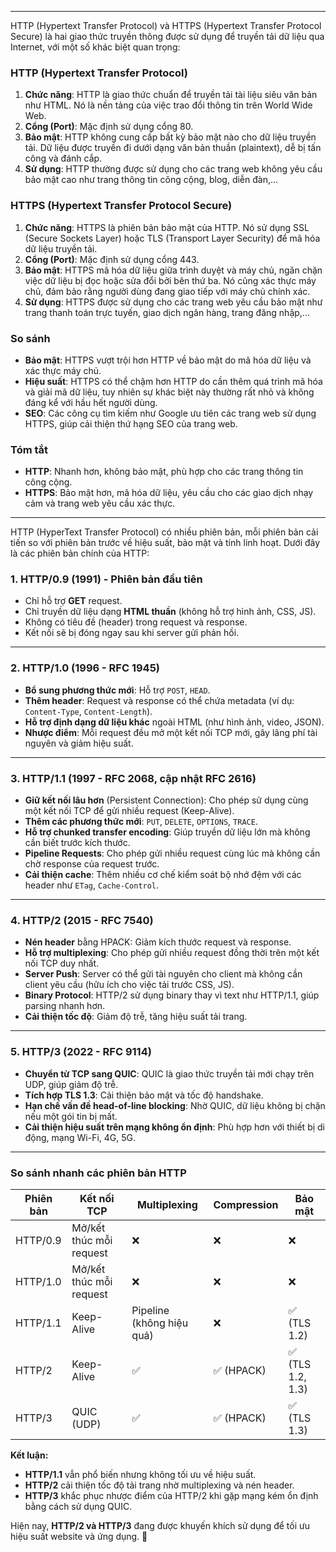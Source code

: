 
---
HTTP (Hypertext Transfer Protocol) và HTTPS (Hypertext Transfer Protocol Secure) là hai giao thức truyền thông được sử dụng để truyền tải dữ liệu qua Internet, với một số khác biệt quan trọng:

### HTTP (Hypertext Transfer Protocol)

1. **Chức năng**: HTTP là giao thức chuẩn để truyền tải tài liệu siêu văn bản như HTML. Nó là nền tảng của việc trao đổi thông tin trên World Wide Web.
2. **Cổng (Port)**: Mặc định sử dụng cổng 80.
3. **Bảo mật**: HTTP không cung cấp bất kỳ bảo mật nào cho dữ liệu truyền tải. Dữ liệu được truyền đi dưới dạng văn bản thuần (plaintext), dễ bị tấn công và đánh cắp.
4. **Sử dụng**: HTTP thường được sử dụng cho các trang web không yêu cầu bảo mật cao như trang thông tin công cộng, blog, diễn đàn,...

### HTTPS (Hypertext Transfer Protocol Secure)

1. **Chức năng**: HTTPS là phiên bản bảo mật của HTTP. Nó sử dụng SSL (Secure Sockets Layer) hoặc TLS (Transport Layer Security) để mã hóa dữ liệu truyền tải.
2. **Cổng (Port)**: Mặc định sử dụng cổng 443.
3. **Bảo mật**: HTTPS mã hóa dữ liệu giữa trình duyệt và máy chủ, ngăn chặn việc dữ liệu bị đọc hoặc sửa đổi bởi bên thứ ba. Nó cũng xác thực máy chủ, đảm bảo rằng người dùng đang giao tiếp với máy chủ chính xác.
4. **Sử dụng**: HTTPS được sử dụng cho các trang web yêu cầu bảo mật như trang thanh toán trực tuyến, giao dịch ngân hàng, trang đăng nhập,...

### So sánh

- **Bảo mật**: HTTPS vượt trội hơn HTTP về bảo mật do mã hóa dữ liệu và xác thực máy chủ.
- **Hiệu suất**: HTTPS có thể chậm hơn HTTP do cần thêm quá trình mã hóa và giải mã dữ liệu, tuy nhiên sự khác biệt này thường rất nhỏ và không đáng kể với hầu hết người dùng.
- **SEO**: Các công cụ tìm kiếm như Google ưu tiên các trang web sử dụng HTTPS, giúp cải thiện thứ hạng SEO của trang web.

### Tóm tắt

- **HTTP**: Nhanh hơn, không bảo mật, phù hợp cho các trang thông tin công cộng.
- **HTTPS**: Bảo mật hơn, mã hóa dữ liệu, yêu cầu cho các giao dịch nhạy cảm và trang web yêu cầu xác thực.

---
HTTP (HyperText Transfer Protocol) có nhiều phiên bản, mỗi phiên bản cải tiến so với phiên bản trước về hiệu suất, bảo mật và tính linh hoạt. Dưới đây là các phiên bản chính của HTTP:

### **1. HTTP/0.9 (1991) - Phiên bản đầu tiên**

- Chỉ hỗ trợ **GET** request.
- Chỉ truyền dữ liệu dạng **HTML thuần** (không hỗ trợ hình ảnh, CSS, JS).
- Không có tiêu đề (header) trong request và response.
- Kết nối sẽ bị đóng ngay sau khi server gửi phản hồi.

---

### **2. HTTP/1.0 (1996 - RFC 1945)**

- **Bổ sung phương thức mới**: Hỗ trợ `POST`, `HEAD`.
- **Thêm header**: Request và response có thể chứa metadata (ví dụ: `Content-Type`, `Content-Length`).
- **Hỗ trợ định dạng dữ liệu khác** ngoài HTML (như hình ảnh, video, JSON).
- **Nhược điểm**: Mỗi request đều mở một kết nối TCP mới, gây lãng phí tài nguyên và giảm hiệu suất.

---

### **3. HTTP/1.1 (1997 - RFC 2068, cập nhật RFC 2616)**

- **Giữ kết nối lâu hơn** (Persistent Connection): Cho phép sử dụng cùng một kết nối TCP để gửi nhiều request (Keep-Alive).
- **Thêm các phương thức mới**: `PUT`, `DELETE`, `OPTIONS`, `TRACE`.
- **Hỗ trợ chunked transfer encoding**: Giúp truyền dữ liệu lớn mà không cần biết trước kích thước.
- **Pipeline Requests**: Cho phép gửi nhiều request cùng lúc mà không cần chờ response của request trước.
- **Cải thiện cache**: Thêm nhiều cơ chế kiểm soát bộ nhớ đệm với các header như `ETag`, `Cache-Control`.

---

### **4. HTTP/2 (2015 - RFC 7540)**

- **Nén header** bằng HPACK: Giảm kích thước request và response.
- **Hỗ trợ multiplexing**: Cho phép gửi nhiều request đồng thời trên một kết nối TCP duy nhất.
- **Server Push**: Server có thể gửi tài nguyên cho client mà không cần client yêu cầu (hữu ích cho việc tải trước CSS, JS).
- **Binary Protocol**: HTTP/2 sử dụng binary thay vì text như HTTP/1.1, giúp parsing nhanh hơn.
- **Cải thiện tốc độ**: Giảm độ trễ, tăng hiệu suất tải trang.

---

### **5. HTTP/3 (2022 - RFC 9114)**

- **Chuyển từ TCP sang QUIC**: QUIC là giao thức truyền tải mới chạy trên UDP, giúp giảm độ trễ.
- **Tích hợp TLS 1.3**: Cải thiện bảo mật và tốc độ handshake.
- **Hạn chế vấn đề head-of-line blocking**: Nhờ QUIC, dữ liệu không bị chặn nếu một gói tin bị mất.
- **Cải thiện hiệu suất trên mạng không ổn định**: Phù hợp hơn với thiết bị di động, mạng Wi-Fi, 4G, 5G.

---

### **So sánh nhanh các phiên bản HTTP**

|**Phiên bản**|**Kết nối TCP**|**Multiplexing**|**Compression**|**Bảo mật**|
|---|---|---|---|---|
|HTTP/0.9|Mở/kết thúc mỗi request|❌|❌|❌|
|HTTP/1.0|Mở/kết thúc mỗi request|❌|❌|❌|
|HTTP/1.1|Keep-Alive|Pipeline (không hiệu quả)|❌|✅ (TLS 1.2)|
|HTTP/2|Keep-Alive|✅|✅ (HPACK)|✅ (TLS 1.2, 1.3)|
|HTTP/3|QUIC (UDP)|✅|✅ (HPACK)|✅ (TLS 1.3)|

**Kết luận:**

- **HTTP/1.1** vẫn phổ biến nhưng không tối ưu về hiệu suất.
- **HTTP/2** cải thiện tốc độ tải trang nhờ multiplexing và nén header.
- **HTTP/3** khắc phục nhược điểm của HTTP/2 khi gặp mạng kém ổn định bằng cách sử dụng QUIC.

Hiện nay, **HTTP/2 và HTTP/3** đang được khuyến khích sử dụng để tối ưu hiệu suất website và ứng dụng. 🚀